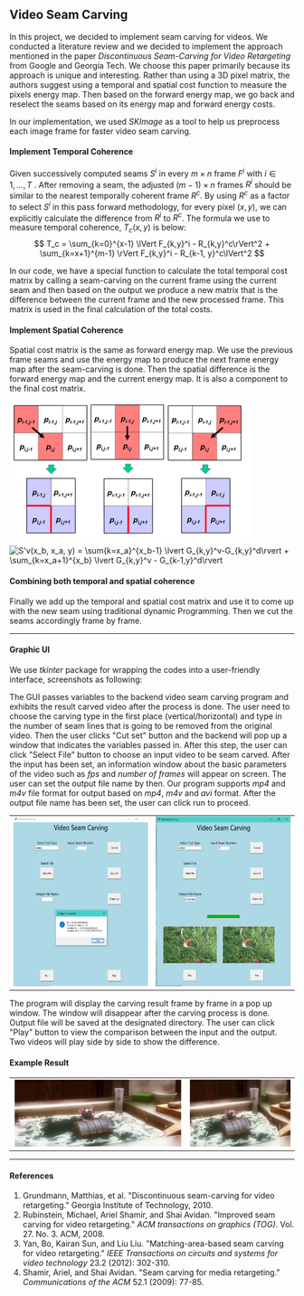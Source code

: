 ## Video Seam Carving

In this project, we decided to implement seam carving for videos. We conducted a literature review and we decided to implement the approach mentioned in the paper *Discontinuous Seam-Carving for Video Retargeting* from Google and Georgia Tech. We choose this paper primarily because its approach is unique and interesting. Rather than using a 3D pixel matrix, the authors suggest using a temporal and spatial cost function to measure the pixels energy map. Then based on the forward energy map, we go back and reselect the seams based on its energy map and forward energy costs.

In our implementation, we used *SKImage* as a tool to help us preprocess each image frame for faster video seam carving.

#### Implement Temporal Coherence

Given successively computed seams $S^i$ in every $m\times n$ frame $F^i$ with $i \in {1,\dots , T}$ .  After removing a seam, the adjusted $(m-1)\times n$ frames $R^i$ should be similar to the nearest temporally coherent frame $R^c$.  By using $R^c$ as a factor to select $S^i$ in this pass forward methodology, for every pixel $(x, y)$, we can explicitly calculate the difference from $R^i$ to $R^c$.  The formula we use to measure temporal coherence, $T_c(x, y)$  is below:
$$
T_c = \sum_{k=0}^{x-1} \lVert F_{k,y}^i - R_{k,y}^c\rVert^2 + \sum_{k=x+1}^{m-1} \rVert F_{k,y}^i - R_{k-1, y}^c\lVert^2
$$

In our code, we have a special function to calculate the total temporal cost matrix by calling a seam-carving on the current frame using the current seam and then based on the output we produce a new matrix that is the difference between the current frame and the new processed frame. This matrix is used in the final calculation of the total costs.

#### Implement Spatial Coherence

Spatial cost matrix is the same as forward energy map. We use the previous frame seams and use the energy map to produce the next frame energy map after the seam-carving is done. Then the spatial difference is the forward energy map and the current energy map. It is also a component to the final cost matrix.

<img src="img\spatial.PNG" style="zoom:50%;" />

![S'_v(x_b, x_a, y) = \sum_{k=x_a}^{x_b-1} \lvert G_{k,y}^v-G_{k,y}^d\rvert + \sum_{k=x_a+1}^{x_b} \lvert G_{k,y}^v - G_{k-1,y}^d\rvert](https://latex.codecogs.com/svg.latex?\Large&space;x=\frac{-b\pm\sqrt{b^2-4ac}}{2a}) 

#### Combining both temporal and spatial coherence

Finally we add up the temporal and spatial cost matrix and use it to come up with the new seam using traditional dynamic Programming. Then we cut the seams accordingly frame by frame.

---

#### Graphic UI

We use *tkinter* package for wrapping the codes into a user-friendly interface, screenshots as following:

The GUI passes variables to the backend video seam carving program and exhibits the result carved video after the process is done. The user need to choose the carving type in the first place (vertical/horizontal) and type in the number of seam lines that is going to be removed from the original video. Then the user clicks "Cut set" button and the backend will pop up a window that indicates the variables passed in. After this step, the user can click "Select File" button to choose an input video to be seam carved. After the input has been set, an information window about the basic parameters of the video such as *fps* and *number of frames* will appear on screen. The user can set the output file name by then. Our program supports *mp4* and *m4v* file format for output based on *mp4*, *m4v* and *avi* format. After the output file name has been set, the user can click run to proceed. 



<table><tr> <td> <img src="img\GUI2.PNG" alt="Drawing" style="width: 325px; height: 300px;"/> </td> <td> <img src="img\GUI4.PNG" alt="Drawing" style="width: 325px; height: 300px;"/> </td> </tr></table>



The program will display the carving result frame by frame in a pop up window. The window will disappear after the carving process is done. Output file will be saved at the designated directory. The user can click "Play" button to view the comparison between the input and the output. Two videos will play side by side to show the difference.

 







#### Example Result

<table><tr> <td> <img src="img\Original.PNG" alt="Drawing" style="width: 500px;"/> </td> <td> <img src="img\Carved.PNG" alt="Drawing" style="width: 300px;"/> </td> </tr></table>

---

#### References

1. Grundmann, Matthias, et al. "Discontinuous seam-carving for video retargeting." Georgia Institute of Technology, 2010.
2. Rubinstein, Michael, Ariel Shamir, and Shai Avidan. "Improved seam carving for video retargeting." *ACM transactions on graphics (TOG)*. Vol. 27. No. 3. ACM, 2008.
3. Yan, Bo, Kairan Sun, and Liu Liu. "Matching-area-based seam carving for video retargeting." *IEEE Transactions on circuits and systems for video technology* 23.2 (2012): 302-310.
4. Shamir, Ariel, and Shai Avidan. "Seam carving for media retargeting." *Communications of the ACM* 52.1 (2009): 77-85.
